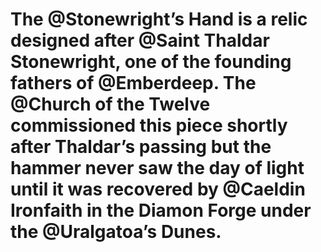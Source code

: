 # The @Stonewright’s Hand is a relic designed after @Saint Thaldar Stonewright, one of the founding fathers of @Emberdeep. The @Church of the Twelve commissioned this piece shortly after Thaldar’s passing but the hammer never saw the day of light until it was recovered by @Caeldin Ironfaith in the Diamon Forge under the @Uralgatoa’s Dunes.
